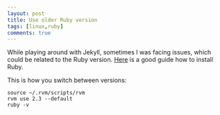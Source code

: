 ```yaml
---
layout: post
title: Use older Ruby version
tags: [linux,ruby]
comments: true
---
```

While playing around with Jekyll, sometimes I was facing issues, which could be related to the Ruby version. [Here](https://linuxize.com/post/how-to-install-ruby-on-ubuntu-18-04/) is a good guide how to install Ruby.

This is how you switch between versions:
~~~
source ~/.rvm/scripts/rvm
rvm use 2.3 --default
ruby -v
~~~

